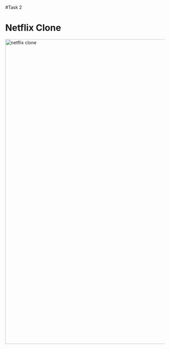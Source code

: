#Task 2
# Netflix Clone

<img width="960" alt="netflix clone" src="C:\Users\sagar\Desktop\Netflix clone.png">
